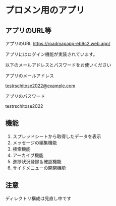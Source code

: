 # プロメン用のアプリ

## アプリのURL等
アプリのURL
https://roadmapapp-eb9c2.web.app/

アプリにはログイン機能が実装されています。

以下のメールアドレスとパスワードをお使いください

アプリのメールアドレス

testrschitose2022@example.com

アプリのパスワード

testrschitose2022

## 機能

1. スプレッドシートから取得したデータを表示
2. メッセージの編集機能
3. 検索機能
4. アーカイブ機能
5. 進捗状況登録＆確認機能
6. サイドメニューの開閉機能


## 注意
ディレクトリ構成は見直し中です
